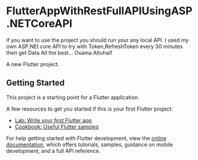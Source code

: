 # FlutterAppWithRestFullAPIUsingASP.NETCoreAPI
if you want to use the project you should run your any local API.
I used my own ASP.NEt core API to try with Token,RefreshToken every 30 minutes then get Data
All the best...
Osama Altuhaif

A new Flutter project.

## Getting Started


This project is a starting point for a Flutter application.

A few resources to get you started if this is your first Flutter project:

- [Lab: Write your first Flutter app](https://docs.flutter.dev/get-started/codelab)
- [Cookbook: Useful Flutter samples](https://docs.flutter.dev/cookbook)

For help getting started with Flutter development, view the
[online documentation](https://docs.flutter.dev/), which offers tutorials,
samples, guidance on mobile development, and a full API reference.
